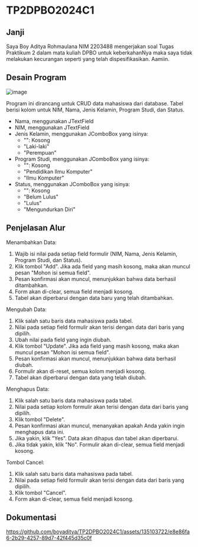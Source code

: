 # TP2DPBO2024C1

## Janji
Saya Boy Aditya Rohmaulana NIM 2203488 mengerjakan
soal Tugas Praktikum 2 dalam mata kuliah DPBO
untuk keberkahanNya maka saya tidak melakukan kecurangan seperti yang telah dispesifikasikan. Aamiin.

## Desain Program
![image](https://github.com/boyaditya/TP2DPBO2024C1/assets/135103722/e5e9cd77-337c-49db-99ef-bbe3f36903ba)

Program ini dirancang untuk CRUD data mahasiswa dari database. Tabel berisi kolom untuk NIM, Nama, Jenis Kelamin, Program Studi, dan Status.
- Nama, menggunakan JTextField
- NIM, menggunakan JTextField
- Jenis Kelamin, menggunakan JComboBox yang isinya:
  - "": Kosong
  - "Laki-laki"
  - "Perempuan"
- Program Studi, menggunakan JComboBox yang isinya:
  - "": Kosong
  - "Pendidikan Ilmu Komputer"
  - "Ilmu Komputer"
- Status, menggunakan JComboBox yang isinya:
  - "": Kosong
  - "Belum Lulus"
  - "Lulus"
  - "Mengundurkan Diri"
 
## Penjelasan Alur
Menambahkan Data:
1. Wajib isi nilai pada setiap field formulir (NIM, Nama, Jenis Kelamin, Program Studi, dan Status).
2. Klik tombol "Add". Jika ada field yang masih kosong, maka akan muncul pesan "Mohon isi semua field".
3. Pesan konfirmasi akan muncul, menunjukkan bahwa data berhasil ditambahkan.
4. Form akan di-clear, semua field menjadi kosong.
5. Tabel akan diperbarui dengan data baru yang telah ditambahkan.
     
Mengubah Data:
1. Klik salah satu baris data mahasiswa pada tabel.
2. Nilai pada setiap field formulir akan terisi dengan data dari baris yang dipilih.
3. Ubah nilai pada field yang ingin diubah.
4. Klik tombol "Update". Jika ada field yang masih kosong, maka akan muncul pesan "Mohon isi semua field".
5. Pesan konfirmasi akan muncul, menunjukkan bahwa data berhasil diubah.
6. Formulir akan di-reset, semua kolom menjadi kosong.
7. Tabel akan diperbarui dengan data yang telah diubah.
     
Menghapus Data:
1. Klik salah satu baris data mahasiswa pada tabel.
2. Nilai pada setiap kolom formulir akan terisi dengan data dari baris yang dipilih.
3. Klik tombol "Delete".
4. Pesan konfirmasi akan muncul, menanyakan apakah Anda yakin ingin menghapus data ini.
5. Jika yakin, klik "Yes". Data akan dihapus dan tabel akan diperbarui.
6. Jika tidak yakin, klik "No". Formulir akan di-clear, semua field menjadi kosong.
   
Tombol Cancel:
1. Klik salah satu baris data mahasiswa pada tabel.
2. Nilai pada setiap field formulir akan terisi dengan data dari baris yang dipilih.
3. Klik tombol "Cancel".
4. Form akan di-clear, semua field menjadi kosong.

## Dokumentasi
https://github.com/boyaditya/TP2DPBO2024C1/assets/135103722/e8e86fa6-2b29-4257-89d7-42f445d35c0f

